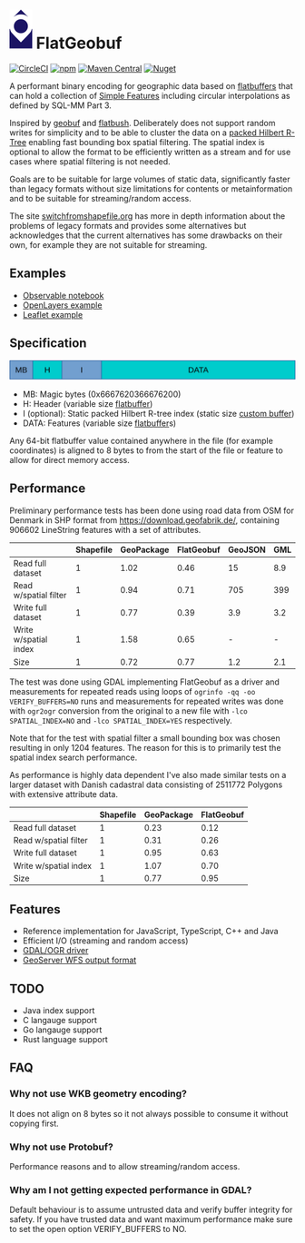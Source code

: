 # ![layout](logo.svg) FlatGeobuf

[![CircleCI](https://img.shields.io/circleci/build/github/bjornharrtell/flatgeobuf.svg)](https://circleci.com/gh/bjornharrtell/flatgeobuf)
[![npm](https://img.shields.io/npm/v/flatgeobuf.svg)](https://www.npmjs.com/package/flatgeobuf)
[![Maven Central](https://img.shields.io/maven-central/v/org.wololo/flatgeobuf.svg)](https://search.maven.org/artifact/org.wololo/flatgeobuf)
[![Nuget](https://img.shields.io/nuget/v/FlatGeobuf)](https://www.nuget.org/packages/FlatGeobuf/)

A performant binary encoding for geographic data based on [flatbuffers](http://google.github.io/flatbuffers/) that can hold a collection of [Simple Features](https://en.wikipedia.org/wiki/Simple_Features) including circular interpolations as defined by SQL-MM Part 3.

Inspired by [geobuf](https://github.com/mapbox/geobuf) and [flatbush](https://github.com/mourner/flatbush). Deliberately does not support random writes for simplicity and to be able to cluster the data on a [packed Hilbert R-Tree](https://en.wikipedia.org/wiki/Hilbert_R-tree#Packed_Hilbert_R-trees) enabling fast bounding box spatial filtering. The spatial index is optional to allow the format to be efficiently written as a stream and for use cases where spatial filtering is not needed.

Goals are to be suitable for large volumes of static data, significantly faster than legacy formats without size limitations for contents or metainformation and to be suitable for streaming/random access.

The site [switchfromshapefile.org](http://switchfromshapefile.org) has more in depth information about the problems of legacy formats and provides some alternatives but acknowledges that the current alternatives has some drawbacks on their own, for example they are not suitable for streaming.

## Examples

* [Observable notebook](https://observablehq.com/@bjornharrtell/streaming-flatgeobuf)
* [OpenLayers example](https://bjornharrtell.github.io/flatgeobuf/examples/openlayers)
* [Leaflet example](https://bjornharrtell.github.io/flatgeobuf/examples/leaflet)

## Specification

![layout](doc/layout.svg "FlatGeobuf file layout")

* MB: Magic bytes (0x6667620366676200)
* H: Header (variable size [flatbuffer](https://github.com/bjornharrtell/flatgeobuf/blob/master/src/fbs/header.fbs))
* I (optional): Static packed Hilbert R-tree index (static size [custom buffer](https://github.com/bjornharrtell/flatgeobuf/blob/master/src/cpp/packedrtree.h))
* DATA: Features (variable size [flatbuffer](https://github.com/bjornharrtell/flatgeobuf/blob/master/src/fbs/feature.fbs)s)

Any 64-bit flatbuffer value contained anywhere in the file (for example coordinates) is aligned to 8 bytes to from the start of the file or feature to allow for direct memory access.

## Performance

Preliminary performance tests has been done using road data from OSM for Denmark in SHP format from https://download.geofabrik.de/, containing 906602 LineString features with a set of attributes.

|                       | Shapefile | GeoPackage | FlatGeobuf | GeoJSON | GML |
|-----------------------|-----------|------------|------------|---------|-----|
| Read full dataset     | 1         | 1.02       | 0.46       | 15      | 8.9 |
| Read w/spatial filter | 1         | 0.94       | 0.71       | 705     | 399 |
| Write full dataset    | 1         | 0.77       | 0.39       | 3.9     | 3.2 |
| Write w/spatial index | 1         | 1.58       | 0.65       | -       | -   |
| Size                  | 1         | 0.72       | 0.77       | 1.2     | 2.1 |

The test was done using GDAL implementing FlatGeobuf as a driver and measurements for repeated reads using loops of `ogrinfo -qq -oo VERIFY_BUFFERS=NO` runs and measurements for repeated writes was done with `ogr2ogr` conversion from the original to a new file with `-lco SPATIAL_INDEX=NO` and `-lco SPATIAL_INDEX=YES` respectively.

Note that for the test with spatial filter a small bounding box was chosen resulting in only 1204 features. The reason for this is to primarily test the spatial index search performance.

As performance is highly data dependent I've also made similar tests on a larger dataset with Danish cadastral data consisting of 2511772 Polygons with extensive attribute data.

|                       | Shapefile | GeoPackage | FlatGeobuf | 
|-----------------------|-----------|------------|------------|
| Read full dataset     | 1         | 0.23       | 0.12       |
| Read w/spatial filter | 1         | 0.31       | 0.26       |
| Write full dataset    | 1         | 0.95       | 0.63       |
| Write w/spatial index | 1         | 1.07       | 0.70       |
| Size                  | 1         | 0.77       | 0.95       |

## Features

* Reference implementation for JavaScript, TypeScript, C++ and Java
* Efficient I/O (streaming and random access)
* [GDAL/OGR driver](https://gdal.org/drivers/vector/flatgeobuf.html)
* [GeoServer WFS output format](https://docs.geoserver.org/latest/en/user/community/flatgeobuf/index.html)

## TODO

* Java index support
* C langauge support
* Go langauge support
* Rust language support

## FAQ

### Why not use WKB geometry encoding?

It does not align on 8 bytes so it not always possible to consume it without copying first.

### Why not use Protobuf?

Performance reasons and to allow streaming/random access.

### Why am I not getting expected performance in GDAL?

Default behaviour is to assume untrusted data and verify buffer integrity for safety. If you have trusted data and want maximum performance make sure to set the open option VERIFY_BUFFERS to NO.
